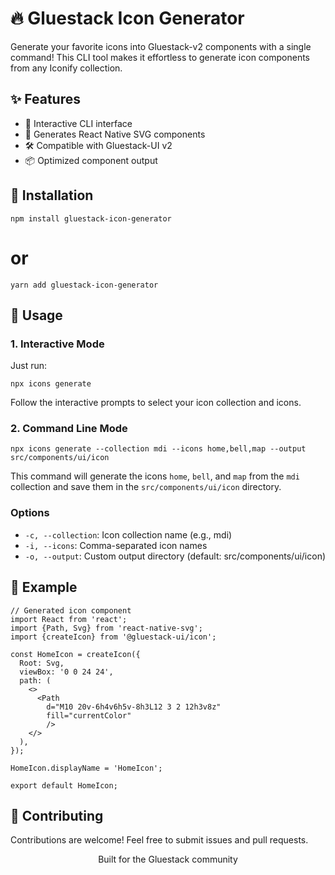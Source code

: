 # 🔥 Gluestack Icon Generator

Generate your favorite icons into Gluestack-v2 components with a single command! This CLI tool makes it effortless to generate icon components from any Iconify collection.


## ✨ Features

- 🚀 Interactive CLI interface
- 💎 Generates React Native SVG components
- 🛠️ Compatible with Gluestack-UI v2
- 📦 Optimized component output

## 🚀 Installation

`npm install gluestack-icon-generator`
# or
`yarn add gluestack-icon-generator`

## 📖 Usage

### 1. Interactive Mode
   
Just run:

```
npx icons generate
```

Follow the interactive prompts to select your icon collection and icons.

### 2. Command Line Mode

```
npx icons generate --collection mdi --icons home,bell,map --output src/components/ui/icon
```

This command will generate the icons `home`, `bell`, and `map` from the `mdi` collection and save them in the `src/components/ui/icon` directory.

### Options
- `-c, --collection`: Icon collection name (e.g., mdi)
- `-i, --icons`: Comma-separated icon names
- `-o, --output`: Custom output directory (default: src/components/ui/icon)

## 🎯 Example

```
// Generated icon component
import React from 'react';
import {Path, Svg} from 'react-native-svg';
import {createIcon} from '@gluestack-ui/icon';

const HomeIcon = createIcon({
  Root: Svg,
  viewBox: '0 0 24 24',
  path: (
    <>
      <Path
        d="M10 20v-6h4v6h5v-8h3L12 3 2 12h3v8z"
        fill="currentColor"
        />
    </>
  ),
});

HomeIcon.displayName = 'HomeIcon';

export default HomeIcon;
```


## 🤝 Contributing

Contributions are welcome! Feel free to submit issues and pull requests.

<p align="center">Built for the Gluestack community</p>